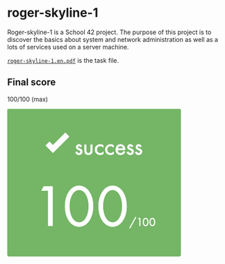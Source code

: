 # roger-skyline-1

Roger-skyline-1 is a School 42 project.
The purpose of this project is to discover the basics about system and network administration as well as a lots of services used on a server machine.

[`roger-skyline-1.en.pdf`](/roger-skyline-1.5.en.pdf) is the task file.

## Final score

100/100 (max)

![](screenshots/score.png)
